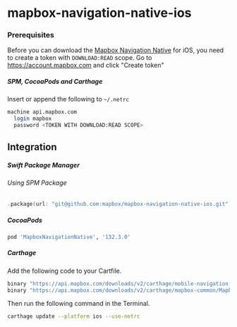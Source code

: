 # mapbox-navigation-native-ios

### Prerequisites

Before you can download the [Mapbox Navigation Native](https://github.com/mapbox/mapbox-navigation-native) for iOS, you need to create a token with `DOWNLOAD:READ` scope.
Go to https://account.mapbox.com and click "Create token"

##### SPM, CocoaPods and Carthage
Insert or append the following to `~/.netrc`

```bash
machine api.mapbox.com
  login mapbox
  password <TOKEN WITH DOWNLOAD:READ SCOPE>
```

## Integration

##### Swift Package Manager

###### Using SPM Package

```swift
.package(url: "git@github.com:mapbox/mapbox-navigation-native-ios.git", from: "132.3.0"),
```

##### CocoaPods

```ruby
pod 'MapboxNavigationNative', '132.3.0'
```

##### Carthage

Add the following code to your Cartfile.

```bash
binary "https://api.mapbox.com/downloads/v2/carthage/mobile-navigation-native/MapboxNavigationNative.json" == 132.3.0
binary "https://api.mapbox.com/downloads/v2/carthage/mapbox-common/MapboxCommon-ios.json" == 23.5.0
```

Then run the following command in the Terminal.
```bash
carthage update --platform ios --use-netrc
```

